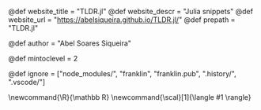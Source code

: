 <!--
Add here global page variables to use throughout your
website.
The website_* must be defined for the RSS to work
-->
@def website_title = "TLDR.jl"
@def website_descr = "Julia snippets"
@def website_url   = "https://abelsiqueira.github.io/TLDR.jl/"
@def prepath = "TLDR.jl"

@def author = "Abel Soares Siqueira"

@def mintoclevel = 2

<!--
Add here files or directories that should be ignored by Franklin, otherwise
these files might be copied and, if markdown, processed by Franklin which
you might not want. Indicate directories by ending the name with a `/`.
-->
@def ignore = ["node_modules/", "franklin", "franklin.pub", ".history/", ".vscode/"]

<!--
Add here global latex commands to use throughout your
pages. It can be math commands but does not need to be.
For instance:
* \newcommand{\phrase}{This is a long phrase to copy.}
-->
\newcommand{\R}{\mathbb R}
\newcommand{\scal}[1]{\langle #1 \rangle}
